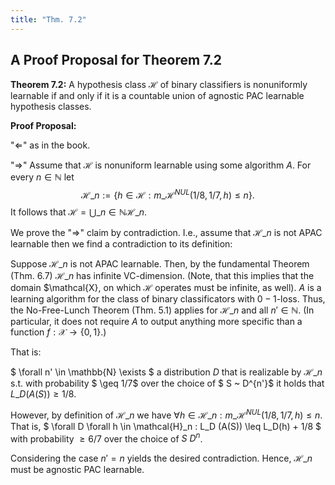 ```yaml
---
title: "Thm. 7.2"
---
```


## A Proof Proposal for Theorem 7.2

**Theorem 7.2:**
A hypothesis class $\mathcal{H}$ of binary classifiers is nonuniformly learnable if and only if it is a countable union of agnostic PAC learnable hypothesis classes.

**Proof Proposal:** 

"$\Leftarrow$" as in the book.

"$\Rightarrow$" 
Assume that $\mathcal{H}$ is nonuniform learnable using some algorithm $A$.
For every $n \in \mathbb{N}$ let 
$$ \mathcal{H}\_n := \{ h \in \mathcal{H} : m\_{\mathcal{H}}^{NUL} (1/8, 1/7, h) \leq n \} .$$
It follows that $\mathcal{H} = \bigcup\_{n \in \mathbb{N}} \mathcal{H}\_n$.

We prove the "$\Rightarrow$" claim by contradiction. 
I.e., assume that $\mathcal{H}\_n$ is not APAC learnable then we find a contradiction to its definition:

Suppose $\mathcal{H}\_n$ is not APAC learnable. 
Then, by the fundamental Theorem (Thm. 6.7) $\mathcal{H}\_n$ has infinite VC-dimension.
(Note, that this implies that the domain $\mathcal{X}, on which $\mathcal{H}$ operates must be infinite, as well).
$A$ is a learning algorithm for the class of binary classificators with $0-1$-loss.
Thus, the No-Free-Lunch Theorem (Thm. 5.1) applies for $\mathcal{H}\_n$ and all $n' \in \mathbb{N}$.
(In particular, it does not require $A$ to output anything more specific than a function $f: \mathcal{X} \to \{0,1\}$.)

That is:

$ \forall n' \in \mathbb{N} \exists $ a distribution $D$ that is realizable by $\mathcal{H}\_n$ s.t. with probability $ \geq 1/7$ over the choice of $ S ~ D^{n'}$ it holds that $L\_D (A(S)) \geq 1/8$. 

However, by definition of $\mathcal{H}\_n$ we have $\forall h\in \mathcal{H}\_n : m\_{\mathcal{H}}^{NUL} (1/8, 1/7, h) \leq n$.
That is, $ \forall D \forall h \in \mathcal{H}\_n : L_D (A(S)) \leq L_D(h) + 1/8 $ with probability $\geq 6/7$ over the choice of $S ~ D^n$.

Considering the case $n' = n$ yields the desired contradiction.
Hence, $\mathcal{H}\_n$ must be agnostic PAC learnable. 

